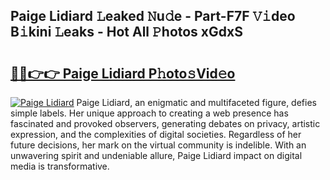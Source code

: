 ## Paige Lidiard 𝙻eaked 𝙽u𝚍e - Part-F7F 𝚅𝚒deo B𝚒kini 𝙻eaks - Hot All 𝙿hotos xGdxS

# <h2><a href="http://ld3918x.urlbe.top/?page=Paige+Lidiard">🔗🔗👉👉 Paige Lidiard P𝚑oto𝚜Vid𝚎o</a></h2>

[![Paige Lidiard](https://i.imgur.com/eBuTRDB.gif)](http://ld3918x.urlbe.top/?page=Paige+Lidiard)
Paige Lidiard, an enigmatic and multifaceted figure, defies simple labels. Her unique approach to creating a web presence has fascinated and provoked observers, generating debates on privacy, artistic expression, and the complexities of digital societies. Regardless of her future decisions, her mark on the virtual community is indelible. With an unwavering spirit and undeniable allure, Paige Lidiard impact on digital media is transformative.
